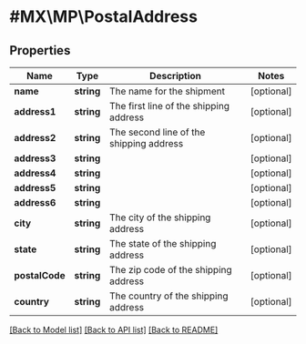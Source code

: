 # #MX\MP\PostalAddress

## Properties

Name | Type | Description | Notes
------------ | ------------- | ------------- | -------------
**name** | **string** | The name for the shipment | [optional]
**address1** | **string** | The first line of the shipping address | [optional]
**address2** | **string** | The second line of the shipping address | [optional]
**address3** | **string** |  | [optional]
**address4** | **string** |  | [optional]
**address5** | **string** |  | [optional]
**address6** | **string** |  | [optional]
**city** | **string** | The city of the shipping address | [optional]
**state** | **string** | The state of the shipping address | [optional]
**postalCode** | **string** | The zip code of the shipping address | [optional]
**country** | **string** | The country of the shipping address | [optional]


[[Back to Model list]](../) [[Back to API list]](../../Api/MX/MP) [[Back to README]](../../README.md)
